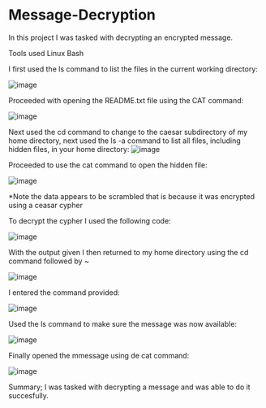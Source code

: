 # Message-Decryption
In this project I was tasked with decrypting an encrypted message. 

Tools used Linux Bash

I first used the ls command to list the files in the current working directory:

![image](https://github.com/MarcoSantibanez/Message-Decryption/assets/138132151/4d2a23c1-7930-4d50-a8be-05187bae785e)


Proceeded with opening the README.txt file using the CAT command:

![image](https://github.com/MarcoSantibanez/Message-Decryption/assets/138132151/6b884d2d-2631-4ac9-ad4a-1cb7253abaef)


 Next used the cd command to change to the caesar subdirectory of my home directory, next used the ls -a command 
 to list all files, including hidden files, in your home directory:
 ![image](https://github.com/MarcoSantibanez/Message-Decryption/assets/138132151/7fd4a5d3-4003-4816-96d6-2c2682fe91c0)


Proceeded to use the cat command to open the hidden file: 

![image](https://github.com/MarcoSantibanez/Message-Decryption/assets/138132151/df0d412d-bf9c-4915-a077-c2173085477b)


*Note the data appears to be scrambled that is because it was encrypted using a ceasar cypher

To decrypt the cypher I used the following code:

![image](https://github.com/MarcoSantibanez/Message-Decryption/assets/138132151/2324e69c-0d5b-4c89-ad8b-7e80c0c44e35)

With the output given I then returned to my home directory using the cd command followed by ~

![image](https://github.com/MarcoSantibanez/Message-Decryption/assets/138132151/38e1a35f-7bb9-4b6a-a785-ebbe9f1e8dfe)


I entered the command provided:

![image](https://github.com/MarcoSantibanez/Message-Decryption/assets/138132151/9af9987d-19a4-4f6a-9db2-17f68b383ce1)


Used the ls command to make sure the message was now available:

![image](https://github.com/MarcoSantibanez/Message-Decryption/assets/138132151/b6244fa2-0e8e-42e2-9dd1-082bd83d67dc)

Finally opened the mmessage using de cat command:

![image](https://github.com/MarcoSantibanez/Message-Decryption/assets/138132151/a0df4515-e21d-46bf-8933-5fd9570be931)


Summary; I was tasked with decrypting a message and was able to do it succesfully.









